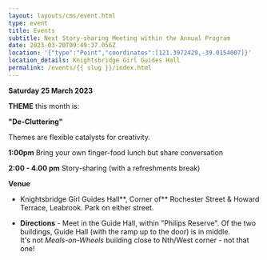 ```yaml
---
layout: layouts/cms/event.html
type: event
title: Events
subtitle: Next Story-sharing Meeting within the Annual Program
date: 2023-03-20T09:49:37.056Z
location: '{"type":"Point","coordinates":[121.3972429,-39.0154007]}'
location_details: Knightsbridge Girl Guides Hall
permalink: /events/{{ slug }}/index.html
---
```

  **Saturday 25 March 2023**

**THEME** this month is:

**"De-Cluttering"**
 
Themes are flexible catalysts for creativity.   

**1:00pm**    Bring your own finger-food lunch but share conversation  

**2:00 - 4.00 pm**    Story-sharing (with a refreshments break) 

**Venue**

* Knightsbridge Girl Guides Hall**, Corner of** Rochester Street & Howard Terrace, Leabrook. Park on either street. 

* **Directions**  - Meet  in the  Guide Hall, within "Philips Reserve". Of the two buildings, Guide Hall (with the ramp up to the door) is in middle.  
It's not *Meals-on-Wheels* building close to Nth/West corner - not that one!